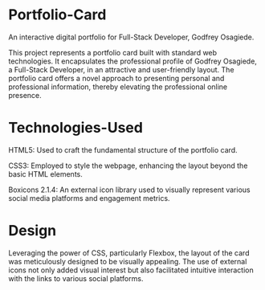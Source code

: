 # Portfolio-Card
An interactive digital portfolio for Full-Stack Developer, Godfrey Osagiede.

This project represents a portfolio card built with standard web technologies. It encapsulates the professional profile of Godfrey Osagiede, a Full-Stack Developer, in an attractive and user-friendly layout. The portfolio card offers a novel approach to presenting personal and professional information, thereby elevating the professional online presence.

# Technologies-Used
HTML5: Used to craft the fundamental structure of the portfolio card.

CSS3: Employed to style the webpage, enhancing the layout beyond the basic HTML elements.

Boxicons 2.1.4: An external icon library used to visually represent various social media platforms and engagement metrics.

# Design
Leveraging the power of CSS, particularly Flexbox, the layout of the card was meticulously designed to be visually appealing. The use of external icons not only added visual interest but also facilitated intuitive interaction with the links to various social platforms.
